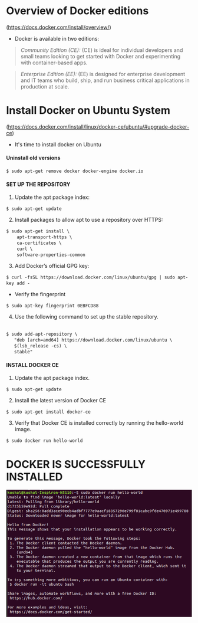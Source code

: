 # Overview of Docker editions 
(https://docs.docker.com/install/overview/)

- Docker is available in two editions:

> *Community Edition (CE):* (CE) is ideal for individual developers and small teams looking to get started with Docker and experimenting with container-based apps.

> *Enterprise Edition (EE):* (EE) is designed for enterprise development and IT teams who build, ship, and run business critical applications in production at scale.


# Install Docker on Ubuntu System
(https://docs.docker.com/install/linux/docker-ce/ubuntu/#upgrade-docker-ce)

- It's time to install docker on Ubuntu

#### Uninstall old versions

```
$ sudo apt-get remove docker docker-engine docker.io
```

#### SET UP THE REPOSITORY

1. Update the apt package index:

```
$ sudo apt-get update

```

2. Install packages to allow apt to use a repository over HTTPS:

```
$ sudo apt-get install \
    apt-transport-https \
    ca-certificates \
    curl \
    software-properties-common
```

3. Add Docker’s official GPG key:

```
$ curl -fsSL https://download.docker.com/linux/ubuntu/gpg | sudo apt-key add -
```

- Verify the fingerprint

```
$ sudo apt-key fingerprint 0EBFCD88
```

4. Use the following command to set up the stable repository. 

```

$ sudo add-apt-repository \
   "deb [arch=amd64] https://download.docker.com/linux/ubuntu \
   $(lsb_release -cs) \
   stable"
```


#### INSTALL DOCKER CE
1. Update the apt package index.

```
$ sudo apt-get update
```

2. Install the latest version of Docker CE

```
$ sudo apt-get install docker-ce
```	

3. Verify that Docker CE is installed correctly by running the hello-world image.

```
$ sudo docker run hello-world
```

# DOCKER IS SUCCESSFULLY INSTALLED
![Docker installed Successfully](images/docker_ubuntu.png)
